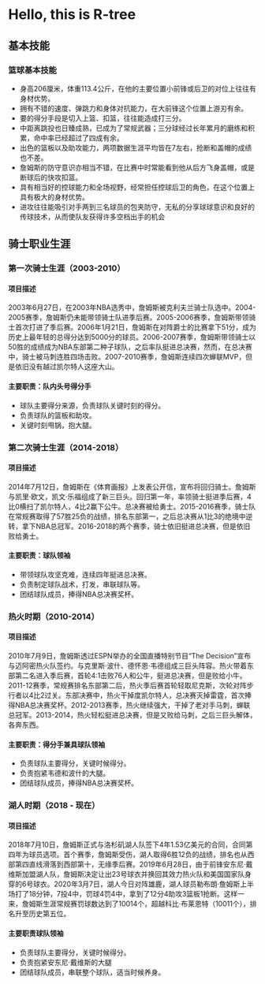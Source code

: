 # Hello, this is R-tree

##  <i class="fa fa-cogs" aria-hidden="true"></i> 基本技能

### 篮球基本技能

* 身高206厘米，体重113.4公斤，在他的主要位置小前锋或后卫的对位上往往有身材优势。
* 拥有不错的速度、弹跳力和身体对抗能力，在大前锋这个位置上游刃有余。
* 要的得分手段是切入上篮、扣篮，往往能造成打三分。
* 中距离跳投也日臻成熟，已成为了常规武器；三分球经过长年累月的磨练和积累，命中率已经超过了四成有余。
* 出色的篮板以及助攻能力，两项数据生涯平均皆在7左右，抢断和盖帽的成绩也不差。
* 詹姆斯的防守意识亦相当不错，在比赛中时常能看到他从后方飞身盖帽，或是断球后的快攻扣篮。
* 具有相当好的控球能力和全场视野，经常担任控球后卫的角色，在这个位置上具有极大的身材优势。
* 进攻往往能吸引对手两到三名球员的包夹防守，无私的分享球球意识和良好的传球技术，从而使队友获得许多空档出手的机会

##  <i class="fa fa-briefcase" aria-hidden="true"></i> 骑士职业生涯

### 第一次骑士生涯（2003-2010）

#### 项目描述

2003年6月27日，在2003年NBA选秀中，詹姆斯被克利夫兰骑士队选中。2004-2005赛季，詹姆斯仍未能带领骑士队进季后赛。2005-2006赛季，詹姆斯带领骑士首次打进了季后赛。2006年1月21日，詹姆斯在对阵爵士的比赛拿下51分，成为历史上最年轻的总得分达到5000分的球员。2006-2007赛季，詹姆斯带领骑士以50胜的成绩成为NBA东部第二种子球队，之后率队挺进总决赛，然而，在总决赛中，骑士被马刺连胜四场击败。2007-2010赛季，詹姆斯连续四次蝉联MVP，但是依旧没有越过凯尔特人这座大山。

#### 主要职责：队内头号得分手

* 球队主要得分来源，负责球队关键时刻的得分。
* 负责球队的篮板和助攻。
* 关键时刻甩锅，抱大腿。

### 第二次骑士生涯（2014-2018）

#### 项目描述

2014年7月12日，詹姆斯在《体育画报》上发表公开信，宣布将回归骑士。詹姆斯与凯里·欧文，凯文·乐福组成了新三巨头。回归第一年，率领骑士挺进季后赛，4比0横扫了凯尔特人，4比2赢下公牛。总决赛被给勇士。2015-2016赛季，骑士队在常规赛取得了57胜25负的战绩，排名东部第一，之后总决赛从1比3的绝境中逆转，拿下NBA总冠军。2016-2018的两个赛季，骑士依旧挺进总决赛，但是依旧败给勇士。

#### 主要职责：球队领袖

* 带领球队攻坚克难，连续四年挺进总决赛。
* 负责制定球队战术，打发，串联球队等。
* 团结球队成员，捧得NBA总决赛奖杯。

### 热火时期（2010-2014）

#### 项目描述

2010年7月9日，詹姆斯透过ESPN举办的全国直播特别节目“The Decision”宣布与迈阿密热火队签约。与克里斯·波什、德怀恩·韦德组成三巨头阵容。热火带着东部第二名进入季后赛，首轮4:1击败76人和公牛，挺进总决赛，但是败给小牛。2011-12赛季，常规赛排名东部第二后，热火季后赛首轮轻取尼克斯，次轮对阵步行者以4比2过关。东部决赛中，热火干掉度凯尔特人，总决赛灭掉雷霆，首次捧得NBA总决赛奖杯。2012-2013赛季，热火继续强大，干掉了老对手马刺，蝉联总冠军。2013-2014，热火轻松挺进总决赛，但是又败给马刺，之后三巨头解体，各奔东西。

#### 主要职责：得分手兼具球队领袖

* 负责球队主要得分，关键时候得分。
* 负责抱紧韦德和波什的大腿。
* 团结球队成员，捧得NBA总决赛奖杯。

### 湖人时期（2018 - 现在）

#### 项目描述

2018年7月10日，詹姆斯正式与洛杉矶湖人队签下4年1.53亿美元的合同，合同第四年为球员选项。首个赛季，詹姆斯受伤，湖人取得6胜12负的战绩，排名也从西部第四直线滑落到西部第十，无缘季后赛。2019年6月28日，由于前锋安东尼·戴维斯加盟湖人队，詹姆斯决定让出23号球衣并换回其效力热火队和美国国家队身穿的6号球衣。2020年3月7日，湖人今日对阵雄鹿，湖人球员勒布朗·詹姆斯上半场打了18分钟，7投4中，罚球4罚4中，拿到了12分4助攻3篮板1抢断。这样一来，詹姆斯生涯常规赛罚球数达到了10014个，超越科比·布莱恩特（10011个），排名升至历史第五位。

#### 主要职责球队领袖

* 负责球队主要得分，关键时候得分。
* 负责抱紧安东尼·戴维斯的大腿
* 团结球队成员，串联整个球队，适当时候养身。

